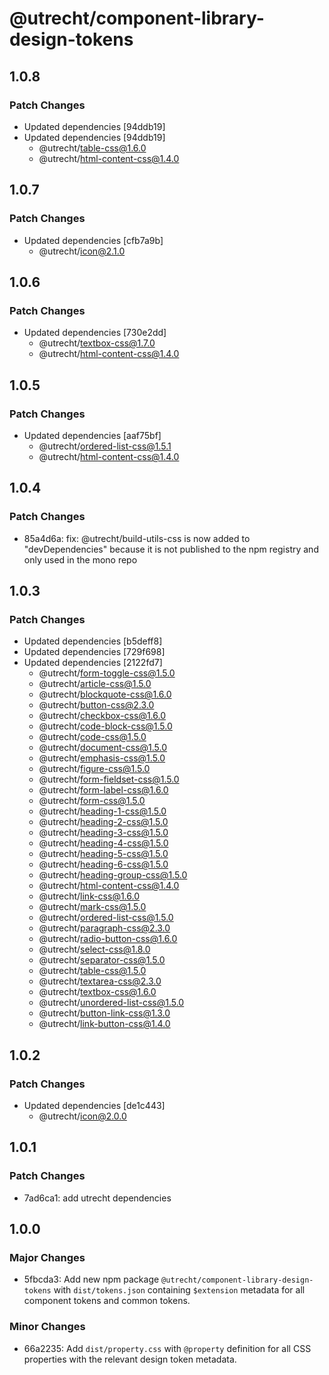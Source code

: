 # @utrecht/component-library-design-tokens

## 1.0.8

### Patch Changes

- Updated dependencies [94ddb19]
- Updated dependencies [94ddb19]
  - @utrecht/table-css@1.6.0
  - @utrecht/html-content-css@1.4.0

## 1.0.7

### Patch Changes

- Updated dependencies [cfb7a9b]
  - @utrecht/icon@2.1.0

## 1.0.6

### Patch Changes

- Updated dependencies [730e2dd]
  - @utrecht/textbox-css@1.7.0
  - @utrecht/html-content-css@1.4.0

## 1.0.5

### Patch Changes

- Updated dependencies [aaf75bf]
  - @utrecht/ordered-list-css@1.5.1
  - @utrecht/html-content-css@1.4.0

## 1.0.4

### Patch Changes

- 85a4d6a: fix: @utrecht/build-utils-css is now added to "devDependencies" because it is not published to the npm registry and only used in the mono repo

## 1.0.3

### Patch Changes

- Updated dependencies [b5deff8]
- Updated dependencies [729f698]
- Updated dependencies [2122fd7]
  - @utrecht/form-toggle-css@1.5.0
  - @utrecht/article-css@1.5.0
  - @utrecht/blockquote-css@1.6.0
  - @utrecht/button-css@2.3.0
  - @utrecht/checkbox-css@1.6.0
  - @utrecht/code-block-css@1.5.0
  - @utrecht/code-css@1.5.0
  - @utrecht/document-css@1.5.0
  - @utrecht/emphasis-css@1.5.0
  - @utrecht/figure-css@1.5.0
  - @utrecht/form-fieldset-css@1.5.0
  - @utrecht/form-label-css@1.6.0
  - @utrecht/form-css@1.5.0
  - @utrecht/heading-1-css@1.5.0
  - @utrecht/heading-2-css@1.5.0
  - @utrecht/heading-3-css@1.5.0
  - @utrecht/heading-4-css@1.5.0
  - @utrecht/heading-5-css@1.5.0
  - @utrecht/heading-6-css@1.5.0
  - @utrecht/heading-group-css@1.5.0
  - @utrecht/html-content-css@1.4.0
  - @utrecht/link-css@1.6.0
  - @utrecht/mark-css@1.5.0
  - @utrecht/ordered-list-css@1.5.0
  - @utrecht/paragraph-css@2.3.0
  - @utrecht/radio-button-css@1.6.0
  - @utrecht/select-css@1.8.0
  - @utrecht/separator-css@1.5.0
  - @utrecht/table-css@1.5.0
  - @utrecht/textarea-css@2.3.0
  - @utrecht/textbox-css@1.6.0
  - @utrecht/unordered-list-css@1.5.0
  - @utrecht/button-link-css@1.3.0
  - @utrecht/link-button-css@1.4.0

## 1.0.2

### Patch Changes

- Updated dependencies [de1c443]
  - @utrecht/icon@2.0.0

## 1.0.1

### Patch Changes

- 7ad6ca1: add utrecht dependencies

## 1.0.0

### Major Changes

- 5fbcda3: Add new npm package `@utrecht/component-library-design-tokens` with `dist/tokens.json` containing `$extension` metadata for all component tokens and common tokens.

### Minor Changes

- 66a2235: Add `dist/property.css` with `@property` definition for all CSS properties with the relevant design token metadata.
